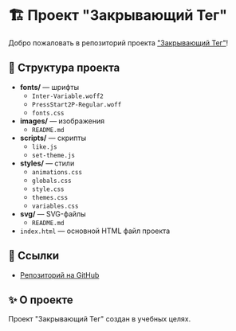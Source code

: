 # 🏗️ Проект "Закрывающий Тег"

Добро пожаловать в репозиторий проекта ["Закрывающий Тег"](https://github.com/GeorgeSGN/zakrivayuschiy-teg-f.git)!

## 📁 Структура проекта

- **fonts/** — шрифты
  - `Inter-Variable.woff2`
  - `PressStart2P-Regular.woff`
  - `fonts.css`
- **images/** — изображения
  - `README.md`
- **scripts/** — скрипты
  - `like.js`
  - `set-theme.js`
- **styles/** — стили
  - `animations.css`
  - `globals.css`
  - `style.css`
  - `themes.css`
  - `variables.css`
- **svg/** — SVG-файлы
  - `README.md`
- `index.html` — основной HTML файл проекта

## 🔗 Ссылки

- [Репозиторий на GitHub](https://github.com/GeorgeSGN/zakrivayuschiy-teg-f.git)

## ✨ О проекте

Проект "Закрывающий Тег" создан в учебных целях.
